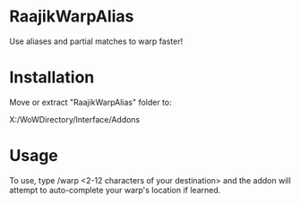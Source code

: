 # RaajikWarpAlias
 Use aliases and partial matches to warp faster!

# Installation
 Move or extract "RaajikWarpAlias" folder to: 
 
 X:/WoWDirectory/Interface/Addons

# Usage
 To use, type /warp <2-12 characters of your destination> and the addon will attempt to auto-complete your warp's location if learned.
